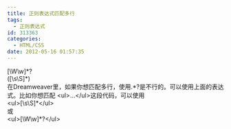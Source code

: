 ```yaml
---
title: 正则表达式匹配多行
tags:
  - 正则表达式
id: 313363
categories:
  - HTML/CSS
date: 2012-05-16 01:57:35
---
```


<div>[\W\w]*?</div>
<div></div>
<div>([\s\S]*)</div>
<div></div>
<div>在Dreamweaver里，如果你想匹配多行，使用.*?是不行的。可以使用上面的表达式。比如你想匹配 &lt;ul&gt;...&lt;/ul&gt;这段代码，可以使用</div>
<div></div>
<div>&lt;ul&gt;[\s\S]*&lt;/ul&gt;</div>
<div></div>
<div>或</div>
<div></div>
<div>&lt;ul&gt;[\W\w]*?&lt;/ul&gt;</div>
<div></div>
